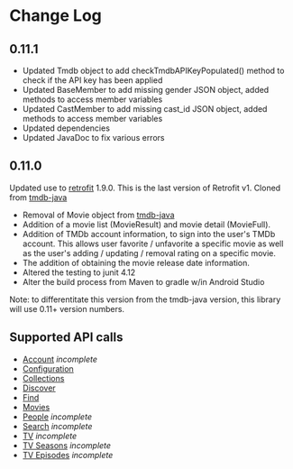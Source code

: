 Change Log
==========

0.11.1
----------------
* Updated Tmdb object to add checkTmdbAPIKeyPopulated() method to check if the API key has been applied 
* Updated BaseMember to add missing gender JSON object, added methods to access member variables
* Updated CastMember to add missing cast_id JSON object, added methods to access member variables
* Updated dependencies
* Updated JavaDoc to fix various errors

0.11.0
-----------------
Updated use to [retrofit][1] 1.9.0. This is the last version of Retrofit v1.
Cloned from [tmdb-java][2] 


* Removal of Movie object from [tmdb-java][2]
* Addition of a movie list (MovieResult) and movie detail (MovieFull).
* Addition of TMDb account information, to sign into the user's TMDb account. This allows user favorite / unfavorite a specific movie as well as the user's adding / updating / removal rating on a specific movie.
* The addition of obtaining the movie release date information.
* Altered the testing to junit 4.12
* Alter the build process from Maven to gradle w/in Android Studio 

Note: to differentitate this version from the tmdb-java version, this library will use 0.11+ version numbers.

Supported API calls
-------------------

 * [Account](https://developers.themoviedb.org/3/account) _incomplete_
 * [Configuration](https://developers.themoviedb.org/3/configuration)
 * [Collections](https://developers.themoviedb.org/3/collections)
 * [Discover](https://developers.themoviedb.org/3/discover)
 * [Find](https://developers.themoviedb.org/3/find)
 * [Movies](https://developers.themoviedb.org/3/movies) 
 * [People](https://developers.themoviedb.org/3/people) _incomplete_
 * [Search](https://developers.themoviedb.org/3/search) _incomplete_
 * [TV](https://developers.themoviedb.org/3/tv) _incomplete_
 * [TV Seasons](https://developers.themoviedb.org/3/tv-seasons) _incomplete_
 * [TV Episodes](https://developers.themoviedb.org/3/tv-episodes) _incomplete_
 

  [1]: https://github.com/square/retrofit/tree/version-one
  [2]: https://github.com/UweTrottmann/tmdb-java/releases/tag/v0.9.0

